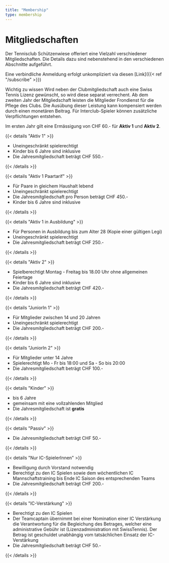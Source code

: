```yaml
---
title: "Membership"
type: membership
---
```


# Mitgliedschaften

Der Tennisclub Schützenwiese offeriert eine Vielzahl verschiedener Mitgliedschaften. Die Details dazu sind nebenstehend in den verschiedenen Abschnitte aufgeführt.

<!-- Eine verbindliche Anmeldung erfolgt unkompliziert via diesen [Link](http://tcsw.ch/subscribe.html) -->

Eine verbindliche Anmeldung erfolgt unkompliziert via diesen [Link]({{< ref "/subscribe" >}})

Wichtig zu wissen
Wird neben der Clubmitgliedschaft auch eine Swiss Tennis Lizenz gewünscht, so wird diese separat verrechent. Ab dem zweiten Jahr der Mitgliedschaft leisten die Mitglieder Frondienst für die Pflege des Clubs. Die Ausübung dieser Leistung kann kompensiert werden durch einen monetären Beitrag. Für Interclub-Spieler können zusätzliche Verpflichtungen entstehen.

Im ersten Jahr gilt eine Ermässigung von CHF 60.- für **Aktiv 1** und **Aktiv 2**.

{{< details "Aktiv 1" >}}

- Uneingeschränkt spielerechtigt
- Kinder bis 6 Jahre sind inklusive
- Die Jahresmitgliedschaft beträgt CHF 550.-


{{< /details >}}

{{< details "Aktiv 1 Paartarif" >}}

- Für Paare in gleichem Haushalt lebend
- Uneingeschränkt spielerechtigt
- Die Jahresmitgliedschaft pro Person beträgt CHF 450.-
- Kinder bis 6 Jahre sind inklusive

{{< /details >}}

{{< details "Aktiv 1 in Ausbildung" >}}

- Für Personen in Ausbildung bis zum Alter 28 (Kopie einer gültigen Legi)
- Uneingeschränkt spielerechtigt
- Die Jahresmitgliedschaft beträgt CHF 250.-

{{< /details >}}

{{< details "Aktiv 2" >}}

- Spielberechtigt Montag - Freitag bis 18.00 Uhr ohne allgemeinen Feiertage
- Kinder bis 6 Jahre sind inklusive
- Die Jahresmitgliedschaft beträgt CHF 420.-

{{< /details >}}

{{< details "JuniorIn 1" >}}

- Für Mitglieder zwischen 14 und 20 Jahren
- Uneingeschränkt spielerechtigt
- Die Jahresmitgliedschaft beträgt CHF 200.-

{{< /details >}}

{{< details "JuniorIn 2" >}}

- Für Mitglieder unter 14 Jahre
- Spielerechtigt Mo - Fr bis 18:00 und Sa - So bis 20:00
- Die Jahresmitgliedschaft beträgt CHF 100.-

{{< /details >}}

{{< details "Kinder" >}}

- bis 6 Jahre
- gemeinsam mit eine vollzahlenden Mitglied
- Die Jahresmitgliedschaft ist **gratis**

{{< /details >}}

{{< details "Passiv" >}}

- Die Jahresmitgliedschaft beträgt CHF 50.-

{{< /details >}}

{{< details "Nur IC-SpielerInnen" >}}

- Bewilligung durch Vorstand notwendig
- Berechtigt zu den IC Spielen sowie dem wöchentlichen IC Mannschaftstraining bis Ende IC Saison des entsprechenden Teams
- Die Jahresmitgliedschaft beträgt CHF 200.-

{{< /details >}}

{{< details "IC-Verstärkung" >}}

- Berechtigt zu den IC Spielen
- Der Teamcaptain übernimmt bei einer Nomination einer IC Verstärkung die Verantwortung für die Begleichung des Betrages, welcher eine administrative Gebühr ist (Lizenzadministration mit SwissTennis). Der Betrag ist geschuldet unabhängig vom
tatsächlichen Einsatz der IC-Verstärkung
- Die Jahresmitgliedschaft beträgt CHF 50.-

{{< /details >}}

